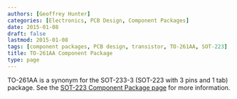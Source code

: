 ```yaml
---
authors: [Geoffrey Hunter]
categories: [Electronics, PCB Design, Component Packages]
date: 2015-01-08
draft: false
lastmod: 2015-01-08
tags: [component packages, PCB design, transistor, TO-261AA, SOT-223]
title: TO-261AA Component Package
type: page
---
```


TO-261AA is a synonym for the SOT-233-3 (SOT-223 with 3 pins and 1 tab) package. See the [SOT-223 Component Package page](/pcb-design/component-packages/sot-223-component-package/) for more information.
